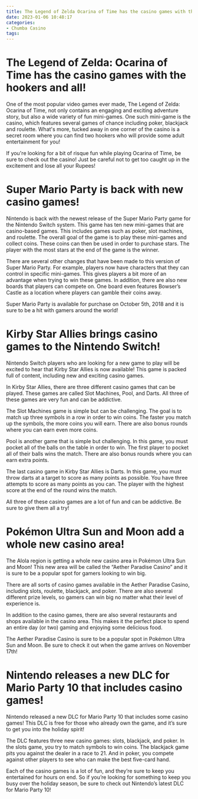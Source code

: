 ```yaml
---
title: The Legend of Zelda Ocarina of Time has the casino games with the hookers and all!
date: 2023-01-06 10:48:17
categories:
- Chumba Casino
tags:
---
```



#  The Legend of Zelda: Ocarina of Time has the casino games with the hookers and all!

One of the most popular video games ever made, The Legend of Zelda: Ocarina of Time, not only contains an engaging and exciting adventure story, but also a wide variety of fun mini-games. One such mini-game is the casino, which features several games of chance including poker, blackjack and roulette. What's more, tucked away in one corner of the casino is a secret room where you can find two hookers who will provide some adult entertainment for you!

If you're looking for a bit of risque fun while playing Ocarina of Time, be sure to check out the casino! Just be careful not to get too caught up in the excitement and lose all your Rupees!

#  Super Mario Party is back with new casino games!

Nintendo is back with the newest release of the Super Mario Party game for the Nintendo Switch system. This game has ten new mini-games that are casino-based games. This includes games such as poker, slot machines, and roulette. The overall goal of the game is to play these mini-games and collect coins. These coins can then be used in order to purchase stars. The player with the most stars at the end of the game is the winner.

There are several other changes that have been made to this version of Super Mario Party. For example, players now have characters that they can control in specific mini-games. This gives players a bit more of an advantage when trying to win these games. In addition, there are also new boards that players can compete on. One board even features Bowser’s Castle as a location where players can gamble their coins away.

Super Mario Party is available for purchase on October 5th, 2018 and it is sure to be a hit with gamers around the world!

#  Kirby Star Allies brings casino games to the Nintendo Switch!

Nintendo Switch players who are looking for a new game to play will be excited to hear that Kirby Star Allies is now available! This game is packed full of content, including new and exciting casino games.

In Kirby Star Allies, there are three different casino games that can be played. These games are called Slot Machines, Pool, and Darts. All three of these games are very fun and can be addictive.

The Slot Machines game is simple but can be challenging. The goal is to match up three symbols in a row in order to win coins. The faster you match up the symbols, the more coins you will earn. There are also bonus rounds where you can earn even more coins.

Pool is another game that is simple but challenging. In this game, you must pocket all of the balls on the table in order to win. The first player to pocket all of their balls wins the match. There are also bonus rounds where you can earn extra points.

The last casino game in Kirby Star Allies is Darts. In this game, you must throw darts at a target to score as many points as possible. You have three attempts to score as many points as you can. The player with the highest score at the end of the round wins the match.

All three of these casino games are a lot of fun and can be addictive. Be sure to give them all a try!

#  Pokémon Ultra Sun and Moon add a whole new casino area!

The Alola region is getting a whole new casino area in Pokémon Ultra Sun and Moon! This new area will be called the “Aether Paradise Casino” and it is sure to be a popular spot for gamers looking to win big.

There are all sorts of casino games available in the Aether Paradise Casino, including slots, roulette, blackjack, and poker. There are also several different prize levels, so gamers can win big no matter what their level of experience is.

In addition to the casino games, there are also several restaurants and shops available in the casino area. This makes it the perfect place to spend an entire day (or two) gaming and enjoying some delicious food.

The Aether Paradise Casino is sure to be a popular spot in Pokémon Ultra Sun and Moon. Be sure to check it out when the game arrives on November 17th!

#  Nintendo releases a new DLC for Mario Party 10 that includes casino games!

Nintendo released a new DLC for Mario Party 10 that includes some casino games! This DLC is free for those who already own the game, and it’s sure to get you into the holiday spirit!

The DLC features three new casino games: slots, blackjack, and poker. In the slots game, you try to match symbols to win coins. The blackjack game pits you against the dealer in a race to 21. And in poker, you compete against other players to see who can make the best five-card hand.

Each of the casino games is a lot of fun, and they’re sure to keep you entertained for hours on end. So if you’re looking for something to keep you busy over the holiday season, be sure to check out Nintendo’s latest DLC for Mario Party 10!